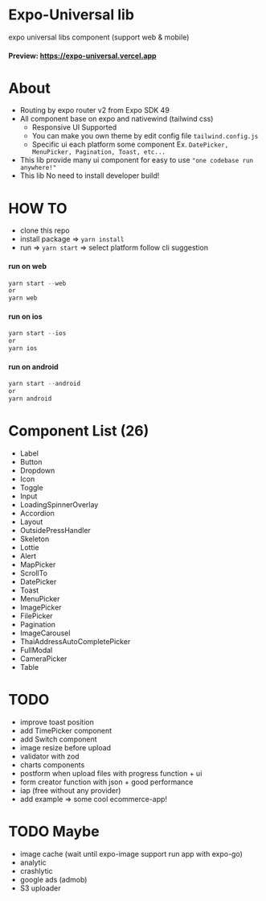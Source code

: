 # Expo-Universal lib
expo universal libs component (support web &amp; mobile)

#### Preview: https://expo-universal.vercel.app

# About

- Routing by expo router v2 from Expo SDK 49
- All component base on expo and nativewind (tailwind css)
  - Responsive UI Supported
  - You can make you own theme by edit config file `tailwind.config.js`
  - Specific ui each platform some component Ex. `DatePicker, MenuPicker, Pagination, Toast, etc...`
- This lib provide many ui component for easy to use `"one codebase run anywhere!"`
- This lib No need to install developer build!

# HOW TO
  - clone this repo
  - install package => `yarn install`
  - run => `yarn start` => select platform follow cli suggestion
    
  #### run on web
  ```javascript
  yarn start --web
  or
  yarn web
  ```

  #### run on ios
  ```javascript
  yarn start --ios
  or
  yarn ios
  ```

  #### run on android
  ```javascript
  yarn start --android
  or
  yarn android
  ```

# Component List (26)

  - Label
  - Button
  - Dropdown
  - Icon
  - Toggle
  - Input
  - LoadingSpinnerOverlay
  - Accordion
  - Layout
  - OutsidePressHandler
  - Skeleton
  - Lottie
  - Alert
  - MapPicker
  - ScrollTo
  - DatePicker
  - Toast
  - MenuPicker
  - ImagePicker
  - FilePicker
  - Pagination
  - ImageCarousel
  - ThaiAddressAutoCompletePicker
  - FullModal
  - CameraPicker
  - Table

# TODO

  - improve toast position
  - add TimePicker component
  - add Switch component
  - image resize before upload
  - validator with zod
  - charts components
  - postform when upload files with progress function + ui
  - form creator function with json + good performance
  - iap (free without any provider)
  - add example => some cool ecommerce-app!

# TODO Maybe

  - image cache (wait until expo-image support run app with expo-go)
  - analytic
  - crashlytic
  - google ads (admob)
  - S3 uploader
